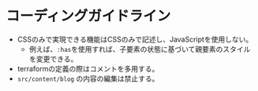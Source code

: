 # コーディングガイドライン

- CSSのみで実現できる機能はCSSのみで記述し、JavaScriptを使用しない。
  - 例えば、`:has`を使用すれば、子要素の状態に基づいて親要素のスタイルを変更できる。
- terraformの定義の際はコメントを多用する。
- `src/content/blog` の内容の編集は禁止する。
